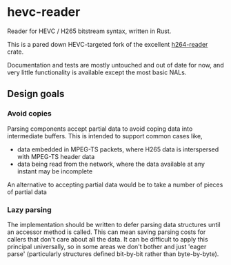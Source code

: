 hevc-reader
===========

Reader for HEVC / H265 bitstream syntax, written in Rust.

This is a pared down HEVC-targeted fork of the excellent [h264-reader](https://github.com/dholroyd/h264-reader) crate.

Documentation and tests are mostly untouched and out of date for now, and very little functionality is available except
the most basic NALs.


## Design goals

### Avoid copies

Parsing components accept partial data to avoid coping data
into intermediate buffers.  This is intended to support common cases like,

 - data embedded in MPEG-TS packets, where H265 data is interspersed with MPEG-TS header data
 - data being read from the network, where the data available at any instant may be incomplete

An alternative to accepting partial data would be to take a number of pieces of partial data

### Lazy parsing

The implementation should be written to defer parsing data structures until an accessor method is called.
This can mean saving parsing costs for callers that don't care about all the data.  It can be difficult to
apply this principal universally, so in some areas we don't bother and just 'eager parse' (particularly
structures defined bit-by-bit rather than byte-by-byte).
